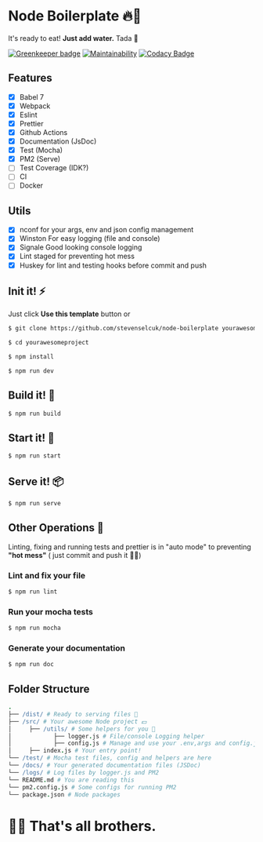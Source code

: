 # Node Boilerplate 🔥🥔

It's ready to eat! **Just add water.** Tada 🎉

[![Greenkeeper badge](https://badges.greenkeeper.io/stevenselcuk/node-boilerplate.svg)](https://greenkeeper.io/)
[![Maintainability](https://api.codeclimate.com/v1/badges/682d70d4b5ab5f71027f/maintainability)](https://codeclimate.com/github/stevenselcuk/node-boilerplate/maintainability)
[![Codacy Badge](https://api.codacy.com/project/badge/Grade/95180a62296048f59654554ea68a7fb8)](https://www.codacy.com/manual/stevenjselcuk/node-boilerplate?utm_source=github.com&utm_medium=referral&utm_content=stevenselcuk/node-boilerplate&utm_campaign=Badge_Grade)

## Features

- [x] Babel 7
- [x] Webpack
- [x] Eslint
- [x] Prettier
- [x] Github Actions
- [x] Documentation (JsDoc)
- [x] Test (Mocha)
- [x] PM2 (Serve)
- [ ] Test Coverage (IDK?)
- [ ] CI
- [ ] Docker

## Utils

- [x] nconf for your args, env and json config management
- [x] Winston For easy logging (file and console)
- [x] Signale Good looking console logging
- [x] Lint staged for preventing hot mess
- [x] Huskey for lint and testing hooks before commit and push

## Init it! ⚡️

Just click **Use this template** button or

```bash
$ git clone https://github.com/stevenselcuk/node-boilerplate yourawesomeproject

$ cd yourawesomeproject

$ npm install

$ npm run dev
```

## Build it! 🔧

```bash
$ npm run build
```

## Start it! 🍍

```bash
$ npm run start
```

## Serve it! 📦

```bash
$ npm run serve
```

## Other Operations 🤔

Linting, fixing and running tests and prettier is in "auto mode" to preventing **"hot mess"**
( just commit and push it 🤜🏻)

### Lint and fix your file

```bash
$ npm run lint
```

### Run your mocha tests

```bash
$ npm run mocha
```

### Generate your documentation

```bash
$ npm run doc
```

## Folder Structure

```coffee
.
├── /dist/ # Ready to serving files 🥘
├── /src/ # Your awesome Node project 💵
│     ├── /utils/ # Some helpers for you 👄
│            ├── logger.js # File/console Logging helper
│            ├── config.js # Manage and use your .env,args and config.json (Ready to use. Really)
│     ├── index.js # Your entry point!
└── /test/ # Mocha test files, config and helpers are here
└── /docs/ # Your generated documentation files (JSDoc)
└── /logs/ # Log files by logger.js and PM2
└── README.md # You are reading this
└── pm2.config.js # Some configs for running PM2
└── package.json # Node packages
```

# 🙌🏻 That's all brothers.
